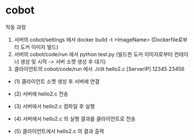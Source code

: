 # cobot

작동 과정
1. 서버의 cobot/settings 에서 docker build -t >ImageName> (Dockerfile로부터 도커 이미지 빌드)
2. 서버의 cobot/code/run 에서 python test.py (빌드한 도커 이미지로부터 컨테이너 생성 및 시작 -> 서버 소켓 생성 후 대기)
3. 클라이언트의 cobot/code/run 에서 ./clit hello2.c [ServerIP] 12345 23456

  - (1) 클라이언트 소켓 생성 후 서버에 연결

  - (2) 서버에 hello2.c 전송

  - (3) 서버에서 hello2.c 컴파일 후 실행

  - (4) 서버에서 hello2.c 의 실행 결과를 클라이언트로 전송

  - (5) 클라이언트에서 hello2.c 의 결과 출력
